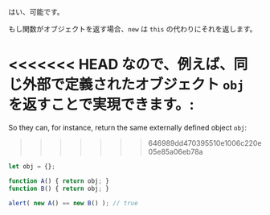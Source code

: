 はい、可能です。

もし関数がオブジェクトを返す場合、`new` は `this` の代わりにそれを返します。

<<<<<<< HEAD
なので、例えば、同じ外部で定義されたオブジェクト `obj` を返すことで実現できます。:
=======
So they can, for instance, return the same externally defined object `obj`:
>>>>>>> 646989dd470395510e1006c220e05e85a06eb78a

```js run no-beautify
let obj = {};

function A() { return obj; }
function B() { return obj; }

alert( new A() == new B() ); // true
```
